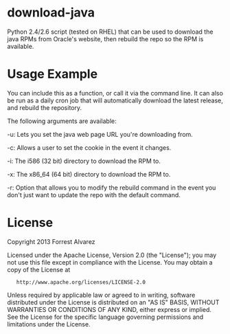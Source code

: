 download-java
=============

Python 2.4/2.6 script (tested on RHEL) that can be used to download the java RPMs from Oracle's website, then rebuild the repo so the RPM is available.

Usage Example
=============

You can include this as a function, or call it via the command line. It can also be run as a daily cron job that will automatically download the latest release, and rebuild the repository.

 The following arguments are available:

-u: Lets you set the java web page URL you're downloading from.

-c: Allows a user to set the cookie in the event it changes.

-i: The i586 (32 bit) directory to download the RPM to.

-x: The x86_64 (64 bit) directory to download the RPM to.

-r: Option that allows you to modify the rebuild command in the event you don't just want to update the repo with the default command.

License
==========

   Copyright 2013 Forrest Alvarez

   Licensed under the Apache License, Version 2.0 (the "License");
   you may not use this file except in compliance with the License.
   You may obtain a copy of the License at

       http://www.apache.org/licenses/LICENSE-2.0

   Unless required by applicable law or agreed to in writing, software
   distributed under the License is distributed on an "AS IS" BASIS,
   WITHOUT WARRANTIES OR CONDITIONS OF ANY KIND, either express or implied.
   See the License for the specific language governing permissions and
   limitations under the License.
